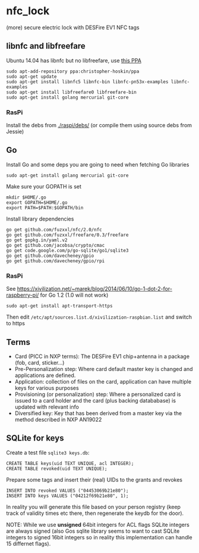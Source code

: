 nfc_lock
========

(more) secure electric lock with DESFire EV1 NFC tags

## libnfc and libfreefare

Ubuntu 14.04 has libnfc but no libfreefare, use [this PPA](https://launchpad.net/~christopher-hoskin/+archive/ubuntu/ppa)

    sudo apt-add-repository ppa:christopher-hoskin/ppa
    sudo apt-get update
    sudo apt-get install libnfc5 libnfc-bin libnfc-pn53x-examples libnfc-examples
    sudo apt-get install libfreefare0 libfreefare-bin 
    sudo apt-get install golang mercurial git-core

### RasPi

Install the debs from [./raspi/debs/](./raspi/debs/) (or compile them using source debs from Jessie)

## Go

Install Go and some deps you are going to need when fetching Go libraries

    sudo apt-get install golang mercurial git-core

Make sure your GOPATH is set

    mkdir $HOME/.go
    export GOPATH=$HOME/.go
    export PATH=$PATH:$GOPATH/bin

Install library dependencies

    go get github.com/fuzxxl/nfc/2.0/nfc
    go get github.com/fuzxxl/freefare/0.3/freefare
    go get gopkg.in/yaml.v2
    go get github.com/jacobsa/crypto/cmac
    go get code.google.com/p/go-sqlite/go1/sqlite3
    go get github.com/davecheney/gpio
    go get github.com/davecheney/gpio/rpi

### RasPi

See https://xivilization.net/~marek/blog/2014/06/10/go-1-dot-2-for-raspberry-pi/ for Go 1.2 (1.0 will not work)

    sudo apt-get install apt-transport-https

Then edit `/etc/apt/sources.list.d/xivilization-raspbian.list` and switch to https

## Terms

  - Card (PICC in NXP terms): The DESFire EV1 chip+antenna in a package (fob, card, sticker...)
  - Pre-Personalization step: Where card default master key is changed and applications are defined.
  - Application: collection of files on the card, application can have multiple keys for various purposes
  - Provisioning (or personalization) step: Where a personalized card is issued to a card holder and the card (plus backing datababase) is updated with relevant info
  - Diversified key: Key that has been derived from a master key via the method described in NXP AN19022

## SQLite for keys

Create a test file `sqlite3 keys.db`:

    CREATE TABLE keys(uid TEXT UNIQUE, acl INTEGER);
    CREATE TABLE revoked(uid TEXT UNIQUE);

Prepare some tags and insert their (real) UIDs to the grants and revokes

    INSERT INTO revoked VALUES ("04453069b21e80");
    INSERT INTO keys VALUES ("04212f69b21e80", 1);

In reality you will generate this file based on your person registry (keep track of validity times etc there, then regenerate the keydb for the door).

NOTE: While we use **unsigned** 64bit integers for ACL flags SQLite integers are always signed (also Gos sqlite library seems to want to cast SQLite integers to signed 16bit integers so in reality this implementation can handle 15 differnet flags).


